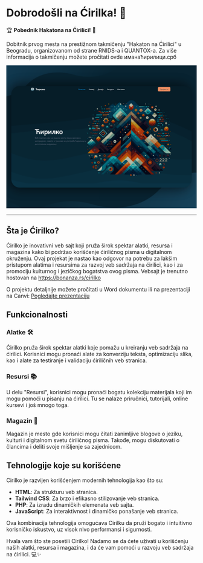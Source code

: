 # Dobrodošli na Ćirilka! 🎉

🏆 **Pobednik Hakatona na Ćirilici!** 🥇

Dobitnik prvog mesta na prestižnom takmičenju "Hakaton na Ćirilici" u Beogradu, organizovanom od strane RNIDS-a i QUANTOX-a. Za više informacija o takmičenju možete pročitati ovde иманаћирилици.срб

![Landing Page](images/promo1.PNG)

---

## Šta je Ćirilko?

Ćirilko je inovativni veb sajt koji pruža širok spektar alatki, resursa i magazina kako bi podržao korišćenje ćiriličnog pisma u digitalnom okruženju. Ovaj projekat je nastao kao odgovor na potrebu za lakšim pristupom alatima i resursima za razvoj veb sadržaja na ćirilici, kao i za promociju kulturnog i jezičkog bogatstva ovog pisma. Vebsajt je trenutno hostovan na https://bonanza.rs/cirilko

O projektu detaljnije možete pročitati u Word dokumentu ili na prezentaciji na Canvi: [Pogledajte prezentaciju](https://www.canva.com/design/DAGHJ8SeoTo/2TNZ80ugpzEx2Ic3tqXXBA/view?utm_content=DAGHJ8SeoTo&utm_campaign=designshare&utm_medium=link&utm_source=editor#1)


## Funkcionalnosti

### Alatke 🛠️
Ćirilko pruža širok spektar alatki koje pomažu u kreiranju veb sadržaja na ćirilici. Korisnici mogu pronaći alate za konverziju teksta, optimizaciju slika, kao i alate za testiranje i validaciju ćiriličnih veb stranica.

### Resursi 📚
U delu "Resursi", korisnici mogu pronaći bogatu kolekciju materijala koji im mogu pomoći u pisanju na ćirilici. Tu se nalaze priručnici, tutorijali, online kursevi i još mnogo toga.

### Magazin 📰
Magazin je mesto gde korisnici mogu čitati zanimljive blogove o jeziku, kulturi i digitalnom svetu ćiriličnog pisma. Takođe, mogu diskutovati o člancima i deliti svoje mišljenje sa zajednicom.

## Tehnologije koje su korišćene

Cirilko je razvijen korišćenjem modernih tehnologija kao što su:

- **HTML**: Za strukturu veb stranica.
- **Tailwind CSS**: Za brzo i efikasno stilizovanje veb stranica.
- **PHP**: Za izradu dinamičkih elemenata veb sajta.
- **JavaScript**: Za interaktivnost i dinamičko ponašanje veb stranica.



Ova kombinacija tehnologija omogućava Cirilku da pruži bogato i intuitivno korisničko iskustvo, uz visok nivo performansi i sigurnosti.

Hvala vam što ste posetili Cirilko! Nadamo se da ćete uživati u korišćenju naših alatki, resursa i magazina, i da će vam pomoći u razvoju veb sadržaja na ćirilici. 💻✨
